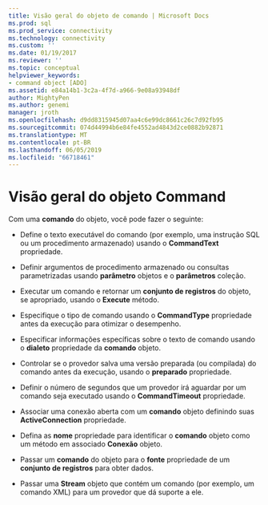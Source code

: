 ```yaml
---
title: Visão geral do objeto de comando | Microsoft Docs
ms.prod: sql
ms.prod_service: connectivity
ms.technology: connectivity
ms.custom: ''
ms.date: 01/19/2017
ms.reviewer: ''
ms.topic: conceptual
helpviewer_keywords:
- command object [ADO]
ms.assetid: e84a14b1-3c2a-4f7d-a966-9e08a93948df
author: MightyPen
ms.author: genemi
manager: jroth
ms.openlocfilehash: d9dd8315945d07aa4c6e99dc8661c26c7d92fb95
ms.sourcegitcommit: 074d44994b6e84fe4552ad4843d2ce0882b92871
ms.translationtype: MT
ms.contentlocale: pt-BR
ms.lasthandoff: 06/05/2019
ms.locfileid: "66718461"
---
```

# <a name="command-object-overview"></a>Visão geral do objeto Command
Com uma **comando** do objeto, você pode fazer o seguinte:  
  
-   Define o texto executável do comando (por exemplo, uma instrução SQL ou um procedimento armazenado) usando o **CommandText** propriedade.  
  
-   Definir argumentos de procedimento armazenado ou consultas parametrizadas usando **parâmetro** objetos e o **parâmetros** coleção.  
  
-   Executar um comando e retornar um **conjunto de registros** do objeto, se apropriado, usando o **Execute** método.  
  
-   Especifique o tipo de comando usando o **CommandType** propriedade antes da execução para otimizar o desempenho.  
  
-   Especificar informações específicas sobre o texto de comando usando o **dialeto** propriedade da **comando** objeto.  
  
-   Controlar se o provedor salva uma versão preparada (ou compilada) do comando antes da execução, usando o **preparado** propriedade.  
  
-   Definir o número de segundos que um provedor irá aguardar por um comando seja executado usando o **CommandTimeout** propriedade.  
  
-   Associar uma conexão aberta com um **comando** objeto definindo suas **ActiveConnection** propriedade.  
  
-   Defina as **nome** propriedade para identificar o **comando** objeto como um método em associado **Conexão** objeto.  
  
-   Passar um **comando** do objeto para o **fonte** propriedade de um **conjunto de registros** para obter dados.  
  
-   Passar uma **Stream** objeto que contém um comando (por exemplo, um comando XML) para um provedor que dá suporte a ele.
